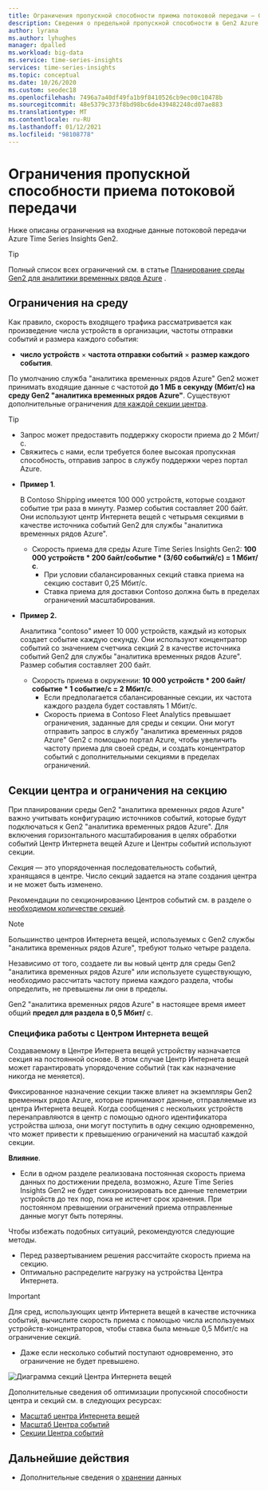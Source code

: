 ```yaml
---
title: Ограничения пропускной способности приема потоковой передачи — Gen2 "аналитика временных рядов Azure" | Документация Майкрософт
description: Сведения о предельной пропускной способности в Gen2 Azure Time Series Insights.
author: lyrana
ms.author: lyhughes
manager: dpalled
ms.workload: big-data
ms.service: time-series-insights
services: time-series-insights
ms.topic: conceptual
ms.date: 10/26/2020
ms.custom: seodec18
ms.openlocfilehash: 7496a7a40df49fa1b9f8410526cb9ec00c10478b
ms.sourcegitcommit: 48e5379c373f8bd98bc6de439482248cd07ae883
ms.translationtype: MT
ms.contentlocale: ru-RU
ms.lasthandoff: 01/12/2021
ms.locfileid: "98108778"
---
```

# <a name="streaming-ingestion-throughput-limits"></a>Ограничения пропускной способности приема потоковой передачи

Ниже описаны ограничения на входные данные потоковой передачи Azure Time Series Insights Gen2.

> [!TIP]
> Полный список всех ограничений см. в статье [Планирование среды Gen2 для аналитики временных рядов Azure](./how-to-plan-your-environment.md#review-azure-time-series-insights-gen2-limits) .

## <a name="per-environment-limitations"></a>Ограничения на среду

Как правило, скорость входящего трафика рассматривается как произведение числа устройств в организации, частоты отправки событий и размера каждого события:

* **число устройств** × **частота отправки событий** × **размер каждого события**.

По умолчанию служба "аналитика временных рядов Azure" Gen2 может принимать входящие данные с частотой **до 1 МБ в секунду (Мбит/с) на среду Gen2 "аналитика временных рядов Azure"**. Существуют дополнительные ограничения [для каждой секции центра](./concepts-streaming-ingress-throughput-limits.md#hub-partitions-and-per-partition-limits).

> [!TIP]
>
> * Запрос может предоставить поддержку скорости приема до 2 Мбит/с.
> * Свяжитесь с нами, если требуется более высокая пропускная способность, отправив запрос в службу поддержки через портал Azure.

* **Пример 1**.

    В Contoso Shipping имеется 100 000 устройств, которые создают событие три раза в минуту. Размер события составляет 200 байт. Они используют центр Интернета вещей с четырьмя секциями в качестве источника событий Gen2 для службы "аналитика временных рядов Azure".

  * Скорость приема для среды Azure Time Series Insights Gen2: **100 000 устройств * 200 байт/событие * (3/60 событий/с) = 1 Мбит/с**.
    * При условии сбалансированных секций ставка приема на секцию составит 0,25 Мбит/с.
    * Ставка приема для доставки Contoso должна быть в пределах ограничений масштабирования.

* **Пример 2.**

    Аналитика "contoso" имеет 10 000 устройств, каждый из которых создает событие каждую секунду. Они используют концентратор событий со значением счетчика секций 2 в качестве источника событий Gen2 для службы "аналитика временных рядов Azure". Размер события составляет 200 байт.

  * Скорость приема в окружении: **10 000 устройств * 200 байт/событие * 1 событие/с = 2 Мбит/с**.
    * Если предполагается сбалансированные секции, их частота каждого раздела будет составлять 1 Мбит/с.
    * Скорость приема в Contoso Fleet Analytics превышает ограничения, заданные для среды и секции. Они могут отправить запрос в службу "аналитика временных рядов Azure" Gen2 с помощью портал Azure, чтобы увеличить частоту приема для своей среды, и создать концентратор событий с дополнительными секциями в пределах ограничений.

## <a name="hub-partitions-and-per-partition-limits"></a>Секции центра и ограничения на секцию

При планировании среды Gen2 "аналитика временных рядов Azure" важно учитывать конфигурацию источников событий, которые будут подключаться к Gen2 "аналитика временных рядов Azure". Для включения горизонтального масштабирования в целях обработки событий Центр Интернета вещей Azure и Центры событий используют секции.

*Секция* — это упорядоченная последовательность событий, хранящаяся в центре. Число секций задается на этапе создания центра и не может быть изменено.

Рекомендации по секционированию Центров событий см. в разделе о [необходимом количестве секций](../event-hubs/event-hubs-faq.md#how-many-partitions-do-i-need).

> [!NOTE]
> Большинство центров Интернета вещей, используемых с Gen2 службы "аналитика временных рядов Azure", требуют только четыре раздела.

Независимо от того, создаете ли вы новый центр для среды Gen2 "аналитика временных рядов Azure" или используете существующую, необходимо рассчитать частоту приема каждого раздела, чтобы определить, не превышены ли они в пределы.

Gen2 "аналитика временных рядов Azure" в настоящее время имеет общий **предел для раздела в 0,5 Мбит/** с.

### <a name="iot-hub-specific-considerations"></a>Специфика работы с Центром Интернета вещей

Создаваемому в Центре Интернета вещей устройству назначается секция на постоянной основе. В этом случае Центр Интернета вещей может гарантировать упорядочение событий (так как назначение никогда не меняется).

Фиксированное назначение секции также влияет на экземпляры Gen2 временных рядов Azure, которые принимают данные, отправляемые из центра Интернета вещей. Когда сообщения с нескольких устройств перенаправляются в центр с помощью одного идентификатора устройства шлюза, они могут поступить в одну секцию одновременно, что может привести к превышению ограничений на масштаб каждой секции.

**Влияние**.

* Если в одном разделе реализована постоянная скорость приема данных по достижении предела, возможно, Azure Time Series Insights Gen2 не будет синхронизировать все данные телеметрии устройств до тех пор, пока не истечет срок хранения. При постоянном превышении ограничений приема отправленные данные могут быть потеряны.

Чтобы избежать подобных ситуаций, рекомендуются следующие методы.

* Перед развертыванием решения рассчитайте скорость приема на секцию.
* Оптимально распределите нагрузку на устройства Центра Интернета.

> [!IMPORTANT]
> Для сред, использующих центр Интернета вещей в качестве источника событий, вычислите скорость приема с помощью числа используемых устройств-концентраторов, чтобы ставка была меньше 0,5 Мбит/с на ограничение секций.
>
> * Даже если несколько событий поступают одновременно, это ограничение не будет превышено.

  ![Диаграмма секций Центра Интернета вещей](media/concepts-ingress-overview/iot-hub-partiton-diagram.png)

Дополнительные сведения об оптимизации пропускной способности центра и секций см. в следующих ресурсах:

* [Масштаб центра Интернета вещей](../iot-hub/iot-hub-scaling.md)
* [Масштаб Центра событий](../event-hubs/event-hubs-scalability.md#throughput-units)
* [Секции Центра событий](../event-hubs/event-hubs-features.md#partitions)

## <a name="next-steps"></a>Дальнейшие действия

* Дополнительные сведения о [хранении](./concepts-storage.md) данных